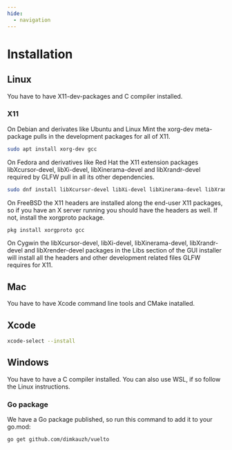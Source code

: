```yaml
---
hide:
  - navigation
---
```


# Installation

## Linux
You have to have X11-dev-packages and C compiler installed.

### X11
On Debian and derivates like Ubuntu and Linux Mint the xorg-dev meta-package pulls in the development packages for all of X11.
```bash
sudo apt install xorg-dev gcc
```

On Fedora and derivatives like Red Hat the X11 extension packages libXcursor-devel, libXi-devel, libXinerama-devel and libXrandr-devel required by GLFW pull in all its other dependencies.
```bash
sudo dnf install libXcursor-devel libXi-devel libXinerama-devel libXrandr-devel gcc
```

On FreeBSD the X11 headers are installed along the end-user X11 packages, so if you have an X server running you should have the headers as well. If not, install the xorgproto package.
```bash
pkg install xorgproto gcc
```

On Cygwin the libXcursor-devel, libXi-devel, libXinerama-devel, libXrandr-devel and libXrender-devel packages in the Libs section of the GUI installer will install all the headers and other development related files GLFW requires for X11.

## Mac
You have to have Xcode command line tools and CMake inatalled.
## Xcode
```bash
xcode-select --install
```

## Windows
You have to have a C compiler installed. You can also use WSL, if so follow the Linux instructions.

### Go package
We have a Go package published, so run this command to add it to your go.mod:
```bash
go get github.com/dimkauzh/vuelto

```
